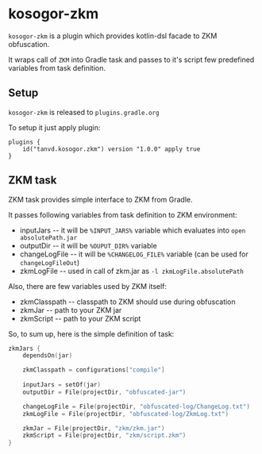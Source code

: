 # kosogor-zkm

`kosogor-zkm` is a plugin which provides kotlin-dsl facade to ZKM obfuscation.

It wraps call of `ZKM` into Gradle task and passes to it's script few predefined variables from task definition.

## Setup

`kosogor-zkm` is released to `plugins.gradle.org`

To setup it just apply plugin: 

```
plugins {
    id("tanvd.kosogor.zkm") version "1.0.0" apply true
}
```
## ZKM task

ZKM task provides simple interface to ZKM from Gradle.

It passes following variables from task definition to ZKM environment:
* inputJars -- it will be `%INPUT_JARS%` variable which evaluates into `open absolutePath.jar`
* outputDir -- it will be `%OUPUT_DIR%` variable
* changeLogFile -- it will be `%CHANGELOG_FILE%` variable (can be used for `changeLogFileOut`)
* zkmLogFile -- used in call of zkm.jar as `-l zkmLogFile.absolutePath`

Also, there are few variables used by ZKM itself:
* zkmClasspath -- classpath to ZKM should use during obfuscation
* zkmJar -- path to your ZKM jar
* zkmScript -- path to your ZKM script

So, to sum up, here is the simple definition of task:

```kotlin
zkmJars {
    dependsOn(jar)

    zkmClasspath = configurations["compile"]
    
    inputJars = setOf(jar)
    outputDir = File(projectDir, "obfuscated-jar")

    changeLogFile = File(projectDir, "obfuscated-log/ChangeLog.txt")
    zkmLogFile = File(projectDir, "obfuscated-log/ZkmLog.txt")

    zkmJar = File(projectDir, "zkm/zkm.jar")
    zkmScript = File(projectDir, "zkm/script.zkm")
}
```
